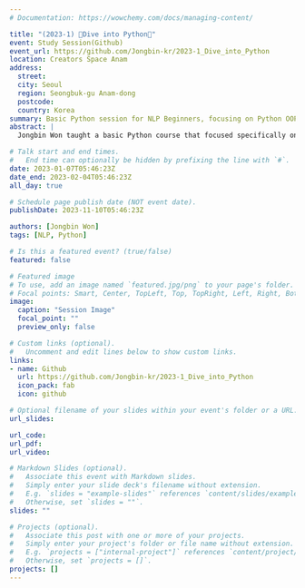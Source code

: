 ```yaml
---
# Documentation: https://wowchemy.com/docs/managing-content/

title: "(2023-1) 🥽Dive into Python🐍"
event: Study Session(Github)
event_url: https://github.com/Jongbin-kr/2023-1_Dive_into_Python
location: Creators Space Anam
address:
  street:
  city: Seoul
  region: Seongbuk-gu Anam-dong
  postcode:
  country: Korea
summary: Basic Python session for NLP Beginners, focusing on Python OOP
abstract: |
  Jongbin Won taught a basic Python course that focused specifically on Python OOP. Starting with the most basic `print("Hello Word!")`, he taught the built-in datatypes in Python and the basic methods built in each datatype. And finally he tried to teach the concept of OOP in Python with the lesson that"Everything is Object in Python".

# Talk start and end times.
#   End time can optionally be hidden by prefixing the line with `#`.
date: 2023-01-07T05:46:23Z
date_end: 2023-02-04T05:46:23Z
all_day: true

# Schedule page publish date (NOT event date).
publishDate: 2023-11-10T05:46:23Z

authors: [Jongbin Won]
tags: [NLP, Python]

# Is this a featured event? (true/false)
featured: false

# Featured image
# To use, add an image named `featured.jpg/png` to your page's folder. 
# Focal points: Smart, Center, TopLeft, Top, TopRight, Left, Right, BottomLeft, Bottom, BottomRight.
image:
  caption: "Session Image"
  focal_point: ""
  preview_only: false

# Custom links (optional).
#   Uncomment and edit lines below to show custom links.
links:
- name: Github
  url: https://github.com/Jongbin-kr/2023-1_Dive_into_Python
  icon_pack: fab
  icon: github

# Optional filename of your slides within your event's folder or a URL.
url_slides:

url_code:
url_pdf:
url_video:

# Markdown Slides (optional).
#   Associate this event with Markdown slides.
#   Simply enter your slide deck's filename without extension.
#   E.g. `slides = "example-slides"` references `content/slides/example-slides.md`.
#   Otherwise, set `slides = ""`.
slides: ""

# Projects (optional).
#   Associate this post with one or more of your projects.
#   Simply enter your project's folder or file name without extension.
#   E.g. `projects = ["internal-project"]` references `content/project/deep-learning/index.md`.
#   Otherwise, set `projects = []`.
projects: []
---
```


